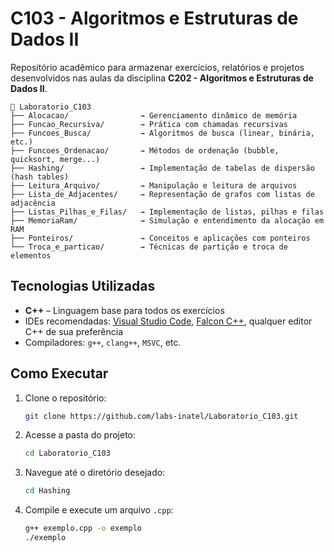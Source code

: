 # C103 - Algoritmos e Estruturas de Dados II

Repositório acadêmico para armazenar exercícios, relatórios e projetos desenvolvidos nas aulas da disciplina **C202 - Algoritmos e Estruturas de Dados II**.

```
📁 Laboratorio_C103
├── Alocacao/                → Gerenciamento dinâmico de memória
├── Funcao_Recursiva/        → Prática com chamadas recursivas
├── Funcoes_Busca/           → Algoritmos de busca (linear, binária, etc.)
├── Funcoes_Ordenacao/       → Métodos de ordenação (bubble, quicksort, merge...)
├── Hashing/                 → Implementação de tabelas de dispersão (hash tables)
├── Leitura_Arquivo/         → Manipulação e leitura de arquivos
├── Lista_de_Adjacentes/     → Representação de grafos com listas de adjacência
├── Listas_Pilhas_e_Filas/   → Implementação de listas, pilhas e filas
├── MemoriaRam/              → Simulação e entendimento da alocação em RAM
├── Ponteiros/               → Conceitos e aplicações com ponteiros
└── Troca_e_particao/        → Técnicas de partição e troca de elementos
```

## Tecnologias Utilizadas

- **C++** – Linguagem base para todos os exercícios
- IDEs recomendadas: [Visual Studio Code](https://code.visualstudio.com/), [Falcon C++](https://falcon-c.software.informer.com/3.3/), qualquer editor C++ de sua preferência
- Compiladores: `g++`, `clang++`, `MSVC`, etc.

## Como Executar

1. Clone o repositório:
   ```bash
   git clone https://github.com/labs-inatel/Laboratorio_C103.git
   ```

2. Acesse a pasta do projeto:
   ```bash
   cd Laboratorio_C103
   ```

3. Navegue até o diretório desejado:
   ```bash
   cd Hashing
   ```

4. Compile e execute um arquivo `.cpp`:
   ```bash
   g++ exemplo.cpp -o exemplo
   ./exemplo
   ```
